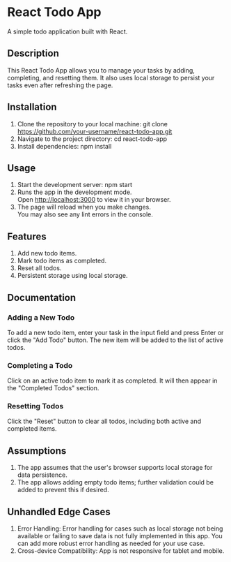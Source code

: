 # React Todo App

A simple todo application built with React.

## Description
This React Todo App allows you to manage your tasks by adding, completing, and resetting them. It also uses local storage to persist your tasks even after refreshing the page.

## Installation
1. Clone the repository to your local machine:   git clone https://github.com/your-username/react-todo-app.git
2. Navigate to the project directory: cd react-todo-app
3. Install dependencies:  npm install

## Usage
1. Start the development server:  npm start
2. Runs the app in the development mode.\
   Open [http://localhost:3000](http://localhost:3000) to view it in your browser.
3. The page will reload when you make changes.\
   You may also see any lint errors in the console.

## Features
1. Add new todo items.
2. Mark todo items as completed.
3. Reset all todos.
4. Persistent storage using local storage.

## Documentation
### Adding a New Todo
To add a new todo item, enter your task in the input field and press Enter or click the "Add Todo" button. The new item will be added to the list of active todos.

### Completing a Todo
Click on an active todo item to mark it as completed. It will then appear in the "Completed Todos" section.

### Resetting Todos
Click the "Reset" button to clear all todos, including both active and completed items.

## Assumptions
1. The app assumes that the user's browser supports local storage for data persistence.
2. The app allows adding empty todo items; further validation could be added to prevent this if desired.

## Unhandled Edge Cases
1. Error Handling: Error handling for cases such as local storage not being available or failing to save data is not fully implemented in this app. You can add more robust error handling as needed for your use case.
2. Cross-device Compatibility: App is not responsive for tablet and mobile.






